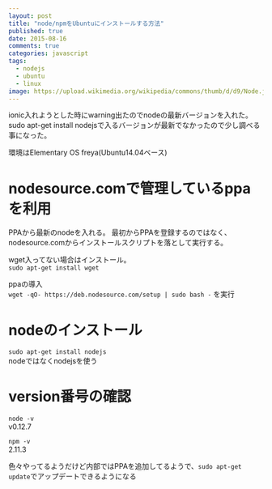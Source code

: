```yaml
---
layout: post
title: "node/npmをUbuntuにインストールする方法"
published: true
date: 2015-08-16
comments: true
categories: javascript
tags:
  - nodejs
  - ubuntu
  - linux 
image: https://upload.wikimedia.org/wikipedia/commons/thumb/d/d9/Node.js_logo.svg/553px-Node.js_logo.svg.png
---
```




ionic入れようとした時にwarning出たのでnodeの最新バージョンを入れた。  
sudo apt-get install nodejsで入るバージョンが最新でなかったので少し調べる事になった。

環境はElementary OS freya(Ubuntu14.04ベース)

<!-- more -->

# nodesource.comで管理しているppaを利用

PPAから最新のnodeを入れる。
最初からPPAを登録するのではなく、nodesource.comからインストールスクリプトを落として実行する。

wget入ってない場合はインストール。  
`sudo apt-get install wget`

ppaの導入  
`wget -qO- https://deb.nodesource.com/setup | sudo bash -` を実行  

# nodeのインストール

`sudo apt-get install nodejs`  
nodeではなくnodejsを使う

# version番号の確認

`node -v`  
v0.12.7  

`npm -v`  
2.11.3  

色々やってるようだけど内部ではPPAを追加してるようで、`sudo apt-get update`でアップデートできるようになる
